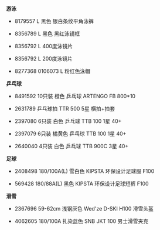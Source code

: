 **游泳**

- 8179557 L 黑色 银白条纹平角泳裤

- 8356789 L 黑色 黑红泳镜框

- 8356792 L 400度泳镜片

- 8356792 L 200度泳镜片

- 8277368 0106073 L 粉红色泳帽


**乒乓球**

- 8491592 10只装 橙色 乒乓球 ARTENGO FB 800*10

- 2631789 乒乓球拍 TTR 500 5星 横拍+拍套

- 2397080 6只装 白色 乒乓球 TTB 100 1星 40+

- 2397079 6只装 橘黄色 乒乓球 TTB 100 1星 40+

- 2640040 4只装 白色 乒乓球 TTB 900C 3星 40+


**足球**

- 2408498 180/100A(L) 雪白色 KIPSTA 环保设计足球服 F100

- 569428 180/88A(L) 黑色 KIPSTA 环保设计足球短裤 F100


**滑雪**

- 2367696 59-62cm 浅钢灰色 Wed'ze D-SKI H100 滑雪头盔

- 4062605 180/100A 扎染蓝色 SNB JKT 100 男士滑雪夹克